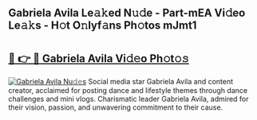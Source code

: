 ## Gabriela Avila Le𝚊𝚔ed N𝚞𝚍e - Part-mEA Vi𝚍eo Le𝚊𝚔s - H𝚘t O𝚗lyf𝚊ns Ph𝚘tos mJmt1

# <h2><a href="http://hf4dis.feru.top/?c=Gabriela+Avila">🔗 👉 🔴 Gabriela Avila Vi𝚍𝚎o Ph𝚘t𝚘𝚜</a></h2>

[![Gabriela Avila Nu𝚍𝚎s](https://i.imgur.com/0TWrTi3.gif)](http://hf4dis.feru.top/?c=Gabriela+Avila)
Social media star Gabriela Avila and content creator, acclaimed for posting dance and lifestyle themes through dance challenges and mini vlogs. Charismatic leader Gabriela Avila, admired for their vision, passion, and unwavering commitment to their cause. 
